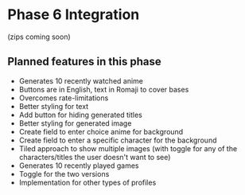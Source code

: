 # Phase 6 Integration
(zips coming soon)

## **Planned features in this phase**
- Generates 10 recently watched anime
- Buttons are in English, text in Romaji to cover bases
- Overcomes rate-limitations
- Better styling for text
- Add button for hiding generated titles
- Better styling for generated image
- Create field to enter choice anime for background
- Create field to enter a specific character for the background
- Tiled approach to show multiple images (with toggle for any of the characters/titles the user doesn't want to see)
- Generates 10 recently played games
- Toggle for the two versions
- Implementation for other types of profiles